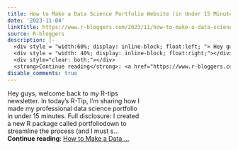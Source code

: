 ```yaml
---
title: How to Make a Data Science Portfolio Website (in Under 15 Minutes with R)
date: '2023-11-04'
linkTitle: https://www.r-bloggers.com/2023/11/how-to-make-a-data-science-portfolio-website-in-under-15-minutes-with-r/
source: R-bloggers
description: |-
  <div style = "width:60%; display: inline-block; float:left; "> Hey guys, welcome back to my R-tips newsletter. In today’s R-Tip, I’m sharing how I made my professional data science portfolio in under 15 minutes. Full disclosure: I created a new R package called portfoliodown to streamline the process (and I must s...</div>
  <div style = "width: 40%; display: inline-block; float:right;"></div>
  <div style="clear: both;"></div>
  <strong>Continue reading</strong>: <a href="https://www.r-bloggers.com/2023/11/how-to-make-a-data-science-portfolio-website-in-under-15-minutes-with-r/">How to Make a Data ...
disable_comments: true
---
```

<div style = "width:60%; display: inline-block; float:left; "> Hey guys, welcome back to my R-tips newsletter. In today’s R-Tip, I’m sharing how I made my professional data science portfolio in under 15 minutes. Full disclosure: I created a new R package called portfoliodown to streamline the process (and I must s...</div>
<div style = "width: 40%; display: inline-block; float:right;"></div>
<div style="clear: both;"></div>
<strong>Continue reading</strong>: <a href="https://www.r-bloggers.com/2023/11/how-to-make-a-data-science-portfolio-website-in-under-15-minutes-with-r/">How to Make a Data ...